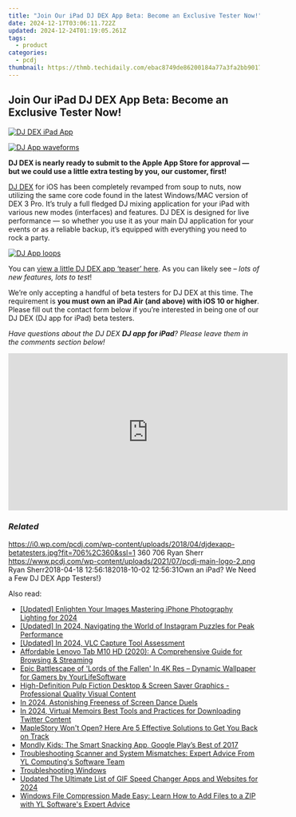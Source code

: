 ```yaml
---
title: "Join Our iPad DJ DEX App Beta: Become an Exclusive Tester Now!"
date: 2024-12-17T03:06:11.722Z
updated: 2024-12-24T01:19:05.261Z
tags:
  - product
categories:
  - pcdj
thumbnail: https://thmb.techidaily.com/ebac8749de86200184a77a3fa2bb901785d67bf12335ea2d0dc0b871ccf2113a.jpg
---
```


## Join Our iPad DJ DEX App Beta: Become an Exclusive Tester Now!

[![DJ DEX iPad App](https://i0.wp.com/pcdj.com/wp-content/uploads/2018/04/djdexapp-betatesters.jpg?resize=706%2C321&ssl=1)](https://i0.wp.com/pcdj.com/wp-content/uploads/2018/04/djdexapp-betatesters.jpg?fit=706%2C360&ssl=1 "DJ DEX iPad App")

[![DJ App waveforms](https://i0.wp.com/pcdj.com/wp-content/uploads/2018/04/djdex2.jpg?resize=180%2C180&ssl=1 "DJ App waveforms")](https://i0.wp.com/pcdj.com/wp-content/uploads/2018/04/djdex2.jpg?fit=800%2C800&ssl=1)

**DJ DEX is nearly ready to submit to the Apple App Store for approval — but we could use a little extra testing by you, our customer, first!**

[DJ DEX](https://tools.techidaily.com/pcdj/products/) for iOS has been completely revamped from soup to nuts, now utilizing the same core code found in the latest Windows/MAC version of DEX 3 Pro. It’s truly a full fledged DJ mixing application for your iPad with various new modes (interfaces) and features. DJ DEX is designed for live performance — so whether you use it as your main DJ application for your events or as a reliable backup, it’s equipped with everything you need to rock a party.

[![DJ App loops](https://i2.wp.com/pcdj.com/wp-content/uploads/2018/04/djdex4.jpg?resize=180%2C180&ssl=1 "DJ App loops")](https://i2.wp.com/pcdj.com/wp-content/uploads/2018/04/djdex4.jpg?fit=800%2C800&ssl=1)

You can [view a little DJ DEX app ‘teaser’ here](https://tools.techidaily.com/pcdj/products/). As you can likely see – _lots of new features, lots to test_!

We’re only accepting a handful of beta testers for DJ DEX at this time. The requirement is **you must own an iPad Air (and above) with iOS 10 or higher**. Please fill out the contact form below if you’re interested in being one of our DJ DEX (DJ app for iPad) beta testers.

_Have questions about the DJ DEX **DJ app for iPad**? Please leave them in the comments section below!_

<!-- affiliate ads begin -->
<iframe width="560" height="315" src="https://www.youtube.com/embed/cDNwgyE0nbY?si=3k_WBhpIw3WudJot" title="YouTube video player" frameborder="0" allow="accelerometer; autoplay; clipboard-write; encrypted-media; gyroscope; picture-in-picture; web-share" referrerpolicy="strict-origin-when-cross-origin" allowfullscreen></iframe>
<!-- affiliate ads end -->

### _Related_

https://i0.wp.com/pcdj.com/wp-content/uploads/2018/04/djdexapp-betatesters.jpg?fit=706%2C360&ssl=1 360 706 Ryan Sherr https://www.pcdj.com/wp-content/uploads/2021/07/pcdj-main-logo-2.png Ryan Sherr2018-04-18 12:56:182018-10-02 12:56:31Own an iPad? We Need a Few DJ DEX App Testers!}

<ins class="adsbygoogle"
     style="display:block"
     data-ad-format="autorelaxed"
     data-ad-client="ca-pub-7571918770474297"
     data-ad-slot="1223367746"></ins>

<ins class="adsbygoogle"
     style="display:block"
     data-ad-client="ca-pub-7571918770474297"
     data-ad-slot="8358498916"
     data-ad-format="auto"
     data-full-width-responsive="true"></ins>

<span class="atpl-alsoreadstyle">Also read:</span>
<div><ul>
<li><a href="https://fox-cloud.techidaily.com/updated-enlighten-your-images-mastering-iphone-photography-lighting-for-2024/"><u>[Updated] Enlighten Your Images Mastering iPhone Photography Lighting for 2024</u></a></li>
<li><a href="https://instagram-video-files.techidaily.com/updated-in-2024-navigating-the-world-of-instagram-puzzles-for-peak-performance/"><u>[Updated] In 2024, Navigating the World of Instagram Puzzles for Peak Performance</u></a></li>
<li><a href="https://on-screen-recording.techidaily.com/updated-in-2024-vlc-capture-tool-assessment/"><u>[Updated] In 2024, VLC Capture Tool Assessment</u></a></li>
<li><a href="https://facebook-clips.techidaily.com/affordable-lenovo-tab-m10-hd-2020-a-comprehensive-guide-for-browsing-and-streaming/"><u>Affordable Lenovo Tab M10 HD (2020): A Comprehensive Guide for Browsing & Streaming</u></a></li>
<li><a href="https://win-cloud.techidaily.com/epic-battlescape-of-lords-of-the-fallen-in-4k-res-dynamic-wallpaper-for-gamers-by-yourlifesoftware/"><u>Epic Battlescape of 'Lords of the Fallen' In 4K Res – Dynamic Wallpaper for Gamers by YourLifeSoftware</u></a></li>
<li><a href="https://win-cloud.techidaily.com/high-definition-pulp-fiction-desktop-and-screen-saver-graphics-professional-quality-visual-content/"><u>High-Definition Pulp Fiction Desktop & Screen Saver Graphics - Professional Quality Visual Content</u></a></li>
<li><a href="https://visual-screen-recording.techidaily.com/in-2024-astonishing-freeness-of-screen-dance-duels/"><u>In 2024, Astonishing Freeness of Screen Dance Duels</u></a></li>
<li><a href="https://twitter-videos.techidaily.com/in-2024-virtual-memoirs-best-tools-and-practices-for-downloading-twitter-content/"><u>In 2024, Virtual Memoirs Best Tools and Practices for Downloading Twitter Content</u></a></li>
<li><a href="https://win-blog.techidaily.com/1723005155597-maplestory-wont-open-here-are-5-effective-solutions-to-get-you-back-on-track/"><u>MapleStory Won't Open? Here Are 5 Effective Solutions to Get You Back on Track</u></a></li>
<li><a href="https://mondly-stories.techidaily.com/mondly-kids-the-smart-snacking-app-google-plays-best-of-2017/"><u>Mondly Kids: The Smart Snacking App, Google Play’s Best of 2017</u></a></li>
<li><a href="https://win-cloud.techidaily.com/troubleshooting-scanner-and-system-mismatches-expert-advice-from-yl-computings-software-team/"><u>Troubleshooting Scanner and System Mismatches: Expert Advice From YL Computing's Software Team</u></a></li>
<li><a href="https://win-cloud.techidaily.com/troubleshooting-windows/"><u>Troubleshooting Windows</u></a></li>
<li><a href="https://ai-video-apps.techidaily.com/updated-the-ultimate-list-of-gif-speed-changer-apps-and-websites-for-2024/"><u>Updated The Ultimate List of GIF Speed Changer Apps and Websites for 2024</u></a></li>
<li><a href="https://win-cloud.techidaily.com/windows-file-compression-made-easy-learn-how-to-add-files-to-a-zip-with-yl-softwares-expert-advice/"><u>Windows File Compression Made Easy: Learn How to Add Files to a ZIP with YL Software's Expert Advice</u></a></li>
</ul></div>

